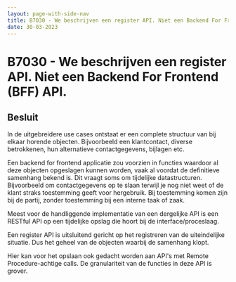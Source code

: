 ```yaml
---
layout: page-with-side-nav
title: B7030 - We beschrijven een register API. Niet een Backend For Frontend (BFF) API.
date: 30-03-2023
---
```


# B7030 - We beschrijven een register API. Niet een Backend For Frontend (BFF) API.

## Besluit

In de uitgebreidere use cases ontstaat er een complete structuur van bij elkaar horende objecten. Bijvoorbeeld een klantcontact, diverse betrokkenen, hun alternatieve contactgegevens, bijlagen etc.

Een backend for frontend applicatie zou voorzien in functies waardoor al deze objecten opgeslagen kunnen worden, vaak al voordat de definitieve samenhang bekend is. Dit vraagt soms om tijdelijke datastructuren. Bijvoorbeeld om contactgegevens op te slaan terwijl je nog niet weet of de klant straks toestemming geeft voor hergebruik. Bij toestemming komen zijn bij de partij, zonder toestemming bij een interne taak of zaak.

Meest voor de handliggende implementatie van een dergelijke API is een RESTful API op een tijdelijke opslag die hoort bij de interface/proceslaag.

Een register API is uitsluitend gericht op het registreren van de uiteindelijke situatie. Dus het geheel van de objecten waarbij de samenhang klopt.

Hier kan voor het opslaan ook gedacht worden aan API's met Remote Procedure-achtige calls. De granulariteit van de functies in deze API is grover.